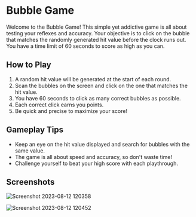 # Bubble Game

Welcome to the Bubble Game! This simple yet addictive game is all about testing your reflexes and accuracy. Your objective is to click on the bubble that matches the randomly generated hit value before the clock runs out. You have a time limit of 60 seconds to score as high as you can.

## How to Play

1. A random hit value will be generated at the start of each round.
2. Scan the bubbles on the screen and click on the one that matches the hit value.
3. You have 60 seconds to click as many correct bubbles as possible.
4. Each correct click earns you points.
5. Be quick and precise to maximize your score!

## Gameplay Tips

- Keep an eye on the hit value displayed and search for bubbles with the same value.
- The game is all about speed and accuracy, so don't waste time!
- Challenge yourself to beat your high score with each playthrough.


## Screenshots
![Screenshot 2023-08-12 120358](https://github.com/AnishPowar01/BubbleGame/assets/98533150/978b6bdc-1614-4407-9cc3-fceb062f97f5)

![Screenshot 2023-08-12 120452](https://github.com/AnishPowar01/BubbleGame/assets/98533150/a9bf6355-992b-453f-a6c6-cfd8af611ae0)
